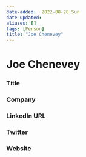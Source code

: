 ```yaml
---
date-added:  2022-08-28 Sun
date-updated: 
aliases: []
tags: [Person]
title: "Joe Chenevey"
---
```


# Joe Chenevey

### Title


### Company


### LinkedIn URL


### Twitter


### Website






